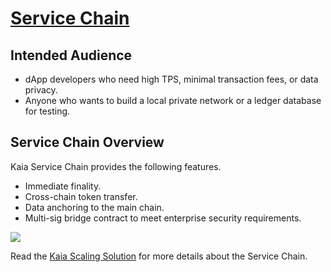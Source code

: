 # [Service Chain](https://docs.kaia.io/nodes/service-chain)

## Intended Audience <a id="intended-audience"></a>

- dApp developers who need high TPS, minimal transaction fees, or data privacy.  
- Anyone who wants to build a local private network or a ledger database for testing.

## Service Chain Overview <a id="service-chain-overview"></a>

Kaia Service Chain provides the following features.

- Immediate finality. 
- Cross-chain token transfer.
- Data anchoring to the main chain.
- Multi-sig bridge contract to meet enterprise security requirements.

![](/img/nodes/sc_connection.png)


Read the [Kaia Scaling Solution](../../learn/scaling-solutions.md) for more details about the Service Chain.
